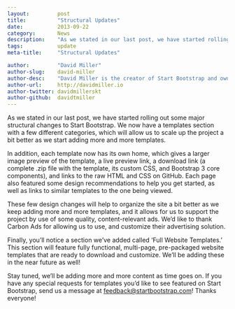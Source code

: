 ```yaml
---
layout:			post
title:			"Structural Updates"
date:			2013-09-22
category:		News
description:	"As we stated in our last post, we have started rolling out some major structural changes..."
tags:			update
meta-title:		"Structural Updates"

author:			"David Miller"
author-slug:	david-miller
author-desc:	"David Miller is the creator of Start Bootstrap and owner of Blackrock Digital. He is a front end web designer and developer working out of sunny Orlando, Florida."
author-url:		http://davidmiller.io
author-twitter:	davidmillerskt
author-github:	davidtmiller
---
```

As we stated in our last post, we have started rolling out some major structural changes to Start Bootstrap. We now have a templates section with a few different categories, which will allow us to scale up the project a bit better as we start adding more and more templates.

In addition, each template now has its own home, which gives a larger image preview of the template, a live preview link, a download link (a complete .zip file with the template, its custom CSS, and Bootstrap 3 core components), and links to the raw HTML and CSS on GitHub. Each page also featured some design recommendations to help you get started, as well as links to similar templates to the one being viewed.

These few design changes will help to organize the site a bit better as we keep adding more and more templates, and it allows for us to support the project by use of some quality, content-relevant ads. We’d like to thank Carbon Ads for allowing us to use, and customize their advertising solution.

Finally, you’ll notice a section we’ve added called ‘Full Website Templates.’ This section will feature fully functional, multi-page, pre-packaged website templates that are ready to download and customize. We’ll be adding these in the near future as well!

Stay tuned, we’ll be adding more and more content as time goes on. If you have any special requests for templates you’d like to see featured on Start Bootstrap, send us a message at feedback@startbootstrap.com! Thanks everyone!